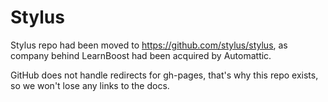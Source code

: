 # Stylus

Stylus repo had been moved to https://github.com/stylus/stylus, as company behind LearnBoost had been acquired by Automattic.

GitHub does not handle redirects for gh-pages, that's why this repo exists, so we won't lose any links to the docs.
